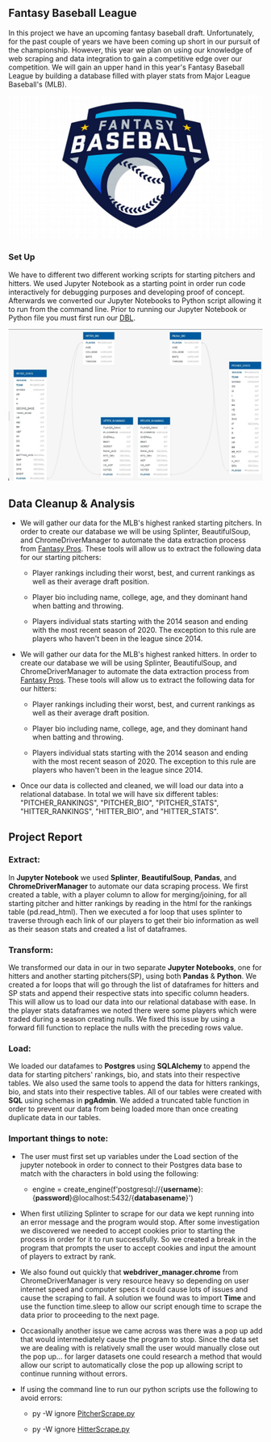 ## Fantasy Baseball League

In this project we have an upcoming fantasy baseball draft. Unfortunately, for the past couple of years we have been coming up short in our pursuit of the championship. However, this year we plan on using our knowledge of web scraping and data integration to gain a competitive edge over our competition. We will gain an upper hand in this year's Fantasy Baseball League by building a database filled with player stats from Major League Baseball's (MLB).

![Fantasy Baseball](Images/Fantasy_Baseball.jpg)

### Set Up

We have to different two different working scripts for starting pitchers and hitters. We used Jupyter Notebook as a starting point in order run code interactively for debugging purposes and developing proof of concept. Afterwards we converted our Jupyter Notebooks to Python script allowing it to run from the command line. Prior to running our Jupyter Notebook or Python file you must first run our [DBL](DBL.sql). 

![ERD](Images/MLB.5.jpg)

## Data Cleanup & Analysis

* We will gather our data for the MLB's highest ranked starting pitchers. In order to create our database we will be using Splinter, BeautifulSoup, and ChromeDriverManager to automate the data extraction process from [Fantasy Pros](https://www.fantasypros.com/mlb/rankings/sp.php). These tools will allow us to extract the following data for our starting pitchers:

    * Player rankings including their worst, best, and current rankings as well as their average draft position. 

    * Player bio including name, college, age, and they dominant hand when batting and throwing.

    * Players individual stats starting with the 2014 season and ending with the most recent season of 2020. The exception to this rule are players who haven't been in the league since 2014.

* We will gather our data for the MLB's highest ranked hitters. In order to create our database we will be using Splinter, BeautifulSoup, and ChromeDriverManager to automate the data extraction process from [Fantasy Pros](https://www.fantasypros.com/mlb/rankings/hitters.php). These tools will allow us to extract the following data for our hitters:

    * Player rankings including their worst, best, and current rankings as well as their average draft position. 

    * Player bio including name, college, age, and they dominant hand when batting and throwing.

    * Players individual stats starting with the 2014 season and ending with the most recent season of 2020. The exception to this rule are players who haven't been in the league since 2014.

* Once our data is collected and cleaned, we will load our data into a relational database. In total we will have six different tables: "PITCHER_RANKINGS", "PITCHER_BIO", "PITCHER_STATS", "HITTER_RANKINGS", "HITTER_BIO", and "HITTER_STATS".

## Project Report
### **Extract:**

In **Jupyter Notebook** we used **Splinter**, **BeautifulSoup**, **Pandas**, and **ChromeDriverManager** to automate our data scraping process. We first created a table, with a player column to allow for merging/joining, for all starting pitcher and hitter rankings by reading in the html for the rankings table (pd.read_html). Then we executed a for loop that uses splinter to traverse through each link of our players to get their bio information as well as their season stats and created a list of dataframes.

### **Transform:**

We transformed our data in our in two separate **Jupyter Notebooks**, one for hitters and another starting pitchers(SP), using both **Pandas** & **Python**. We created a for loops that will go through the list of dataframes for hitters and SP stats and append their respective stats into specific column headers. This will allow us to load our data into our relational database with ease. In the player stats dataframes we noted there were some players which were traded during a season creating nulls. We fixed this issue by using a forward fill function to replace the nulls with the preceding rows value.

### **Load:**

We loaded our datafames to **Postgres** using **SQLAlchemy** to append the data for starting pitchers' rankings, bio, and stats into their respective tables. We also used the same tools to append the data for hitters rankings, bio, and stats into their respective tables. All of our tables were created with **SQL** using schemas in **pgAdmin**. We added a truncated table function in order to prevent our data from being loaded more than once creating duplicate data in our tables. 

### **Important things to note:**

* The user must first set up variables under the Load section of the jupyter notebook in order to connect to their Postgres data base to match with the characters in bold using the following:
    * engine = create_engine(f'postgresql://{**username**}:{**password**}@localhost:5432/{**databasename**}')

* When first utilizing Splinter to scrape for our data we kept running into an error message and the program would stop. After some investigation we discovered we needed to accept cookies prior to  starting the process in order for it to run successfully. So we created a break in the program that prompts the user to accept cookies and input the amount of players to extract by rank. 

* We also found out quickly that **webdriver_manager.chrome** from ChromeDriverManager is very resource heavy so depending on user internet speed and computer specs it could cause lots of issues and cause the scraping to fail. A solution we found was to import **Time** and use the function time.sleep to allow our script enough time to scrape the data prior to proceeding to the next page. 

* Occasionally another issue we came across was there was a pop up add that would intermediately cause the program to stop. Since the data set we are dealing with is relatively small the user would manually close out the pop up... for larger datasets one could research a method that would allow our script to automatically close the pop up allowing script to continue running without errors.  

* If using the command line to run our python scripts use the following to avoid errors:

    * py -W ignore [PitcherScrape.py](PitcherScrape.py)

    * py -W ignore [HitterScrape.py](HitterScrape.py)
